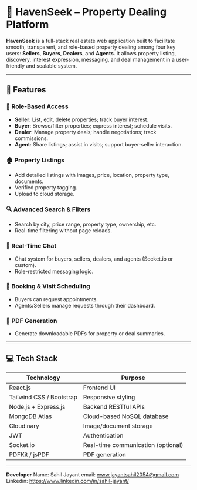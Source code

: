 # 🏡 HavenSeek – Property Dealing Platform

**HavenSeek** is a full-stack real estate web application built to facilitate smooth, transparent, and role-based property dealing among four key users: **Sellers**, **Buyers**, **Dealers**, and **Agents**. It allows property listing, discovery, interest expression, messaging, and deal management in a user-friendly and scalable system.

---

## 🚀 Features

### 👤 Role-Based Access
- **Seller**: List, edit, delete properties; track buyer interest.
- **Buyer**: Browse/filter properties; express interest; schedule visits.
- **Dealer**: Manage property deals; handle negotiations; track commissions.
- **Agent**: Share listings; assist in visits; support buyer-seller interaction.

### 🏠 Property Listings
- Add detailed listings with images, price, location, property type, documents.
- Verified property tagging.
- Upload to cloud storage.

### 🔍 Advanced Search & Filters
- Search by city, price range, property type, ownership, etc.
- Real-time filtering without page reloads.

### 💬 Real-Time Chat
- Chat system for buyers, sellers, dealers, and agents (Socket.io or custom).
- Role-restricted messaging logic.

### 📅 Booking & Visit Scheduling
- Buyers can request appointments.
- Agents/Sellers manage requests through their dashboard.

### 📄 PDF Generation
- Generate downloadable PDFs for property or deal summaries.

---

## 💻 Tech Stack

| Technology      | Purpose                          |
|------------------|----------------------------------|
| React.js         | Frontend UI                     |
| Tailwind CSS / Bootstrap | Responsive styling            |
| Node.js + Express.js | Backend RESTful APIs           |
| MongoDB Atlas    | Cloud-based NoSQL database      |
| Cloudinary       | Image/document storage          |
| JWT              | Authentication                  |
| Socket.io        | Real-time communication (optional) |
| PDFKit / jsPDF   | PDF generation                  |

---

**Developer**
Name: Sahil Jayant
email: www.jayantsahil2054@gmail.com
Linkedin: https://www.linkedin.com/in/sahil-jayant/


